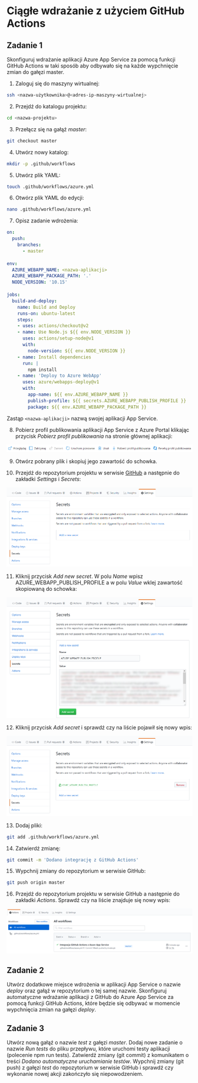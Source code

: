 # Ciągłe wdrażanie z użyciem GitHub Actions

## Zadanie 1
Skonfiguruj wdrażanie aplikacji Azure App Service za pomocą funkcji GitHub Actions w taki sposób aby odbywało się na każde wypchnięcie zmian do gałęzi master.

1. Zaloguj się do maszyny wirtualnej:

```sh
ssh <nazwa-użytkownika>@<adres-ip-maszyny-wirtualnej>
```

2. Przejdź do katalogu projektu:

```sh
cd <nazwa-projektu>
```

3. Przełącz się na gałąź *master*:

```sh
git checkout master
```

4. Utwórz nowy katalog:

```sh
mkdir -p .github/workflows
```

5. Utwórz plik YAML:

```sh
touch .github/workflows/azure.yml
```

6. Otwórz plik YAML do edycji:

```sh
nano .github/workflows/azure.yml
```

7. Opisz zadanie wdrożenia:

```yaml
on:
  push:
    branches:
      - master

env:
  AZURE_WEBAPP_NAME: <nazwa-aplikacji>
  AZURE_WEBAPP_PACKAGE_PATH: '.'
  NODE_VERSION: '10.15'

jobs:
  build-and-deploy:
    name: Build and Deploy
    runs-on: ubuntu-latest
    steps:
    - uses: actions/checkout@v2
    - name: Use Node.js ${{ env.NODE_VERSION }}
      uses: actions/setup-node@v1
      with:
        node-version: ${{ env.NODE_VERSION }}
    - name: Install dependencies
      run: |
        npm install
    - name: 'Deploy to Azure WebApp'
      uses: azure/webapps-deploy@v1
      with:
        app-name: ${{ env.AZURE_WEBAPP_NAME }}
        publish-profile: ${{ secrets.AZURE_WEBAPP_PUBLISH_PROFILE }}
        package: ${{ env.AZURE_WEBAPP_PACKAGE_PATH }}

```

Zastąp `<nazwa-aplikacji>` nazwą swojej aplikacji App Service.

8. Pobierz profil publikowania aplikacji App Service z Azure Portal klikając przycisk *Pobierz profil publikowania* na stronie głównej aplikacji:

![](images/app-service-pobierz-profil-publikowania.png)

9. Otwórz pobrany plik i skopiuj jego zawartość do schowka.

10. Przejdź do repozytorium projektu w serwisie [GitHub](https://github.com) a następnie do zakładki *Settings* i *Secrets*:

![](images/github-sekrety.png)

11. Kliknij przycisk *Add new secret*. W polu *Name* wpisz AZURE_WEBAPP_PUBLISH_PROFILE a w polu *Value* wklej zawartość skopiowaną do schowka:

![](images/github-dodaj-sekret.png)

12. Kliknij przycisk *Add secret* i sprawdź czy na liście pojawił się nowy wpis:

![](images/github-lista-sekretow.png)

13. Dodaj pliki:

```sh
git add .github/workflows/azure.yml
```

14. Zatwierdź zmianę:

```sh
git commit -m 'Dodano integrację z GitHub Actions'
```

15. Wypchnij zmiany do repozytorium w serwisie GitHub:

```sh
git push origin master
```

16. Przejdź do repozytorium projektu w serwisie GitHub a następnie do zakładki *Actions*. Sprawdź czy na liście znajduje się nowy wpis:

![](images/github-lista-przeplywow.png)

## Zadanie 2
Utwórz dodatkowe miejsce wdrożenia w aplikacji App Service o nazwie *deploy* oraz gałąź w repozytorium o tej samej nazwie. Skonfiguruj automatyczne wdrażanie aplikacji z GitHub do Azure App Service za pomocą funkcji GitHub Actions, które będzie się odbywać w momencie wypchnięcia zmian na gałęzi *deploy*.

## Zadanie 3
Utwórz nową gałąź o nazwie *test* z gałęzi *master*. Dodaj nowe zadanie o nazwie *Run tests* do pliku przepływu, które uruchomi testy aplikacji (polecenie npm run tests). Zatwierdź zmiany (git commit) z komunikatem o treści *Dodano automatyczne uruchamianie testów*. Wypchnij zmiany (git push) z gałęzi *test* do repozytorium w serwisie GitHub i sprawdź czy wykonanie nowej akcji zakończyło się niepowodzeniem.
